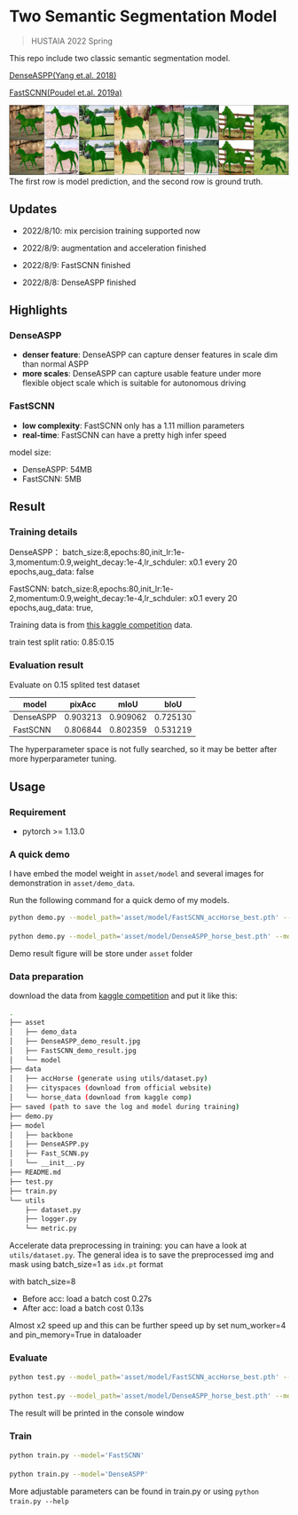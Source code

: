 # Two Semantic Segmentation Model

> HUSTAIA 2022 Spring

This repo include two classic semantic segmentation model.

[DenseASPP(Yang et.al. 2018)](https://ieeexplore.ieee.org/document/8578486?arnumber=8578486)

[FastSCNN(Poudel et.al. 2019a)](http://arxiv.org/abs/1902.04502)

![result fig](asset/DenseASPP_demo_result.jpg)
The first row is model prediction, and the second row is ground truth.

## Updates
- 2022/8/10: mix percision training supported now

- 2022/8/9: augmentation and acceleration finished

- 2022/8/9: FastSCNN finished

- 2022/8/8: DenseASPP finished 

## Highlights

### DenseASPP
- **denser feature**: DenseASPP can capture denser features in scale dim than normal ASPP
- **more scales**: DenseASPP can capture usable feature under more flexible object scale which is suitable for autonomous driving

### FastSCNN
- **low complexity**: FastSCNN only has a 1.11 million parameters
- **real-time**: FastSCNN can have a pretty high infer speed

model size:
- DenseASPP: 54MB
- FastSCNN: 5MB

## Result
### Training details
DenseASPP：
batch_size:8,epochs:80,init_lr:1e-3,momentum:0.9,weight_decay:1e-4,lr_schduler: x0.1 every 20 epochs,aug_data: false

FastSCNN:
batch_size:8,epochs:80,init_lr:1e-2,momentum:0.9,weight_decay:1e-4,lr_schduler: x0.1 every 20 epochs,aug_data: true,

Training data is from [this kaggle competition](https://www.kaggle.com/datasets/ztaihong/weizmann-horse-database/metadata) data.

train test split ratio: 0.85:0.15
### Evaluation result
Evaluate on 0.15 splited test dataset

|model|pixAcc|mIoU|bIoU|
|-|-|-|-|
|DenseASPP|0.903213|0.909062|0.725130|
|FastSCNN|0.806844|0.802359|0.531219|

The hyperparameter space is not fully searched, so it may be better after more hyperparameter tuning.

## Usage

### Requirement
- pytorch >= 1.13.0

### A quick demo
I have embed the model weight in `asset/model` and several images for demonstration in `asset/demo_data`.

Run the following command for a quick demo of my models.

```bash
python demo.py --model_path='asset/model/FastSCNN_accHorse_best.pth' --model='FastSCNN'

python demo.py --model_path='asset/model/DenseASPP_horse_best.pth' --model='DenseASPP'
```

Demo result figure will be store under `asset` folder

### Data preparation
download the data from  [kaggle competition](https://www.kaggle.com/datasets/ztaihong/weizmann-horse-database/metadata) and put it like this:

```bash
.
├── asset
│   ├── demo_data
│   ├── DenseASPP_demo_result.jpg
│   ├── FastSCNN_demo_result.jpg
│   └── model
├── data
│   ├── accHorse (generate using utils/dataset.py)
│   ├── cityspaces (download from official website)
│   └── horse_data (download from kaggle comp)
├── saved (path to save the log and model during training)
├── demo.py
├── model
│   ├── backbone
│   ├── DenseASPP.py
│   ├── Fast_SCNN.py
│   └── __init__.py
├── README.md
├── test.py
├── train.py
└── utils
    ├── dataset.py
    ├── logger.py
    └── metric.py
```

Accelerate data preprocessing in training: you can have a look at `utils/dataset.py`. The general idea is to save the preprocessed img and mask using batch_size=1 as `idx.pt` format

with batch_size=8
- Before acc: load a batch cost 0.27s 
- After acc: load a batch cost 0.13s

Almost x2 speed up
and this can be further speed up by set num_worker=4 and pin_memory=True in dataloader

### Evaluate
```bash
python test.py --model_path='asset/model/FastSCNN_accHorse_best.pth' --model='FastSCNN'

python test.py --model_path='asset/model/DenseASPP_horse_best.pth' --model='DenseASPP'
```
The result will be printed in the console window

### Train
```bash
python train.py --model='FastSCNN'

python train.py --model='DenseASPP'
```
More adjustable parameters can be found in train.py or using `python train.py --help`

